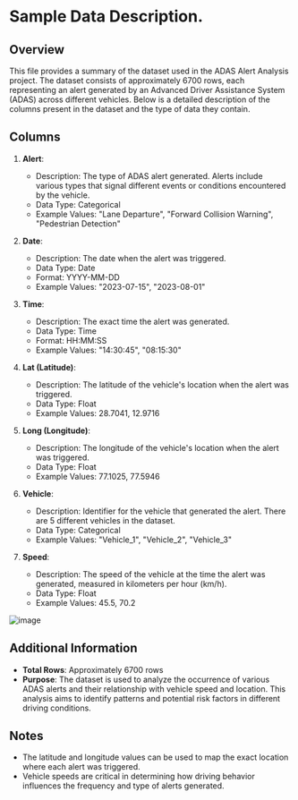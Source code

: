 # Sample Data Description.

## Overview
This file provides a summary of the dataset used in the ADAS Alert Analysis project. The dataset consists of approximately 6700 rows, each representing an alert generated by an Advanced Driver Assistance System (ADAS) across different vehicles. Below is a detailed description of the columns present in the dataset and the type of data they contain.

## Columns

1. **Alert**:
   - Description: The type of ADAS alert generated. Alerts include various types that signal different events or conditions encountered by the vehicle.
   - Data Type: Categorical
   - Example Values: "Lane Departure", "Forward Collision Warning", "Pedestrian Detection"

2. **Date**:
   - Description: The date when the alert was triggered.
   - Data Type: Date
   - Format: YYYY-MM-DD
   - Example Values: "2023-07-15", "2023-08-01"

3. **Time**:
   - Description: The exact time the alert was generated.
   - Data Type: Time
   - Format: HH:MM:SS
   - Example Values: "14:30:45", "08:15:30"

4. **Lat (Latitude)**:
   - Description: The latitude of the vehicle's location when the alert was triggered.
   - Data Type: Float
   - Example Values: 28.7041, 12.9716

5. **Long (Longitude)**:
   - Description: The longitude of the vehicle's location when the alert was triggered.
   - Data Type: Float
   - Example Values: 77.1025, 77.5946

6. **Vehicle**:
   - Description: Identifier for the vehicle that generated the alert. There are 5 different vehicles in the dataset.
   - Data Type: Categorical
   - Example Values: "Vehicle_1", "Vehicle_2", "Vehicle_3"

7. **Speed**:
   - Description: The speed of the vehicle at the time the alert was generated, measured in kilometers per hour (km/h).
   - Data Type: Float
   - Example Values: 45.5, 70.2
  
![image](https://github.com/user-attachments/assets/6ef3d553-1257-42ec-b167-f8e6a5693b02)


## Additional Information
- **Total Rows**: Approximately 6700 rows
- **Purpose**: The dataset is used to analyze the occurrence of various ADAS alerts and their relationship with vehicle speed and location. This analysis aims to identify patterns and potential risk factors in different driving conditions.

## Notes
- The latitude and longitude values can be used to map the exact location where each alert was triggered.
- Vehicle speeds are critical in determining how driving behavior influences the frequency and type of alerts generated.

